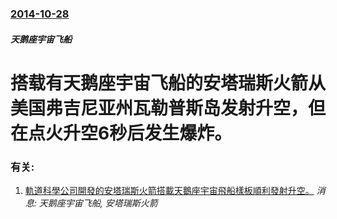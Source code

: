 ### [2014-10-28](/news/2014/10/28/index.md)

##### 天鹅座宇宙飞船
# 搭载有天鹅座宇宙飞船的安塔瑞斯火箭从美国弗吉尼亚州瓦勒普斯岛发射升空，但在点火升空6秒后发生爆炸。




### 有关:

1. [ 軌道科學公司開發的安塔瑞斯火箭搭載天鵝座宇宙飛船樣板順利發射升空。](/zh/news/2013/04/21/軌道科學公司開發的安塔瑞斯火箭搭載天鵝座宇宙飛船樣板順利發射升空.md) _消息: 天鹅座宇宙飞船, 安塔瑞斯火箭_
